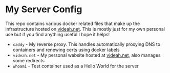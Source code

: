 # My Server Config

This repo contains various docker related files that make up the infrastructure
hosted on [videah.net](https://videah.net). This is mostly just for my own personal
use but if you find anything useful I hope it helps!

 - `caddy` - My reverse proxy. This handles automatically proxying DNS to containers and renewing certs 
using docker labels
 - `videah.net` - My personal website hosted at [videah.net](https://videah.net), also manages some redirects
 - `whoami` - Test container used as a Hello World for the server